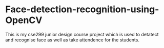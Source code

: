 # Face-detection-recognition-using-OpenCV

This is my cse299 junior design course project which is used to detatect and recognise face as well as take attendence for the students. 
